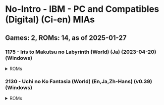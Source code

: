 # No-Intro - IBM - PC and Compatibles (Digital) (Ci-en) MIAs
## Games: 2, ROMs: 14, as of 2025-01-27
### 1175 - Iris to Makutsu no Labyrinth (World) (Ja) (2023-04-20) (Windows)
<details>
<summary>ROMs</summary>
data\gui\other\mbook0.swf, CRC: bd3d8315

data\gui\other\mbook0_g.swf, CRC: 6a6d95c8

data\gui\text\text0.swf, CRC: 72f104d2

data\gui\text\text0_e.swf, CRC: fb426faf

read.txt, CRC: 18d66ab7

start(non-adult).exe, CRC: d0518a78

start.exe, CRC: 3333ca36

はじめに読んでください.txt, CRC: d5726311

</details>

### 2130 - Uchi no Ko Fantasia (World) (En,Ja,Zh-Hans) (v0.39) (Windows)
<details>
<summary>ROMs</summary>
data.dxa, CRC: fb5e3d96

game.exe, CRC: 63875a79

readme_En.txt, CRC: 8d7b0925

readme_Ja.txt, CRC: ea25850b

readme_ZhCN.txt, CRC: e7cdb024

release-note.txt, CRC: a86fc86b

</details>

